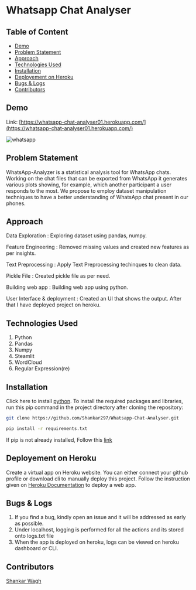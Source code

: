 # Whatsapp Chat Analyser


## Table of Content
  * [Demo](#demo)
  * [Problem Statement](#problem-statement)
  * [Approach](#approach)
  * [Technologies Used](#technologies-used)
  * [Installation](#installation)
  * [Deployement on Heroku](#deployement-on-heroku)
  * [Bugs & Logs](#bugs--logs)
  * [Contributors](#contributors)

## Demo
Link: [https://whatsapp-chat-analyser01.herokuapp.com/](https://whatsapp-chat-analyser01.herokuapp.com/)

![whatsapp](https://user-images.githubusercontent.com/76767335/171602095-c494946d-4934-4bfd-90bb-bc0587772b17.gif)


## Problem Statement
WhatsApp-Analyzer  is  a  statistical  analysis  tool  for WhatsApp  chats.  Working  on  the  chat  files  that  can  be exported  from  WhatsApp  it  generates  various  plots showing,  for  example,  which  another  participant  a  user responds  to  the  most.  We  propose  to  employ  dataset manipulation techniques to have a better understanding of WhatsApp chat present in our phones. 

## Approach
Data Exploration : Exploring dataset using pandas, numpy.

Feature Engineering : Removed missing values and created new features as per insights.

Text Preprocessing : Apply Text Preprocessing techinques to clean data.

Pickle File : Created pickle file as per need.

Building web app : Building web app using python.

User Interface & deployment :  Created an UI that shows the output.
                          After that I have deployed project on heroku.
## Technologies Used
 
   1. Python 
   2. Pandas
   3. Numpy
   4. Steamlit
   5. WordCloud
   6. Regular Expression(re)

## Installation
Click here to install [python](https://www.python.org/downloads/). To install the required packages and libraries, run this pip command in the project directory after cloning the repository:
```bash
git clone https://github.com/Shankar297/Whatsapp-Chat-Analyser.git
```

```bash
pip install -r requirements.txt
```
If pip is not already installed, Follow this [link](https://pip.pypa.io/en/stable/installation/)

## Deployement on Heroku
Create a virtual app on Heroku website. You can either connect your github profile or download cli to manually deploy this project.
Follow the instruction given on [Heroku Documentation](https://devcenter.heroku.com/articles/getting-started-with-python) to deploy a web app.

## Bugs & Logs

1. If you find a bug, kindly open an issue and it will be addressed as early as possible.
2. Under localhost, logging is performed for all the actions and its stored onto logs.txt file
3. When the app is deployed on heroku, logs can be viewed on  heroku dashboard or CLI.

## Contributors
  [Shankar Wagh](https://github.com/Shankar297)
